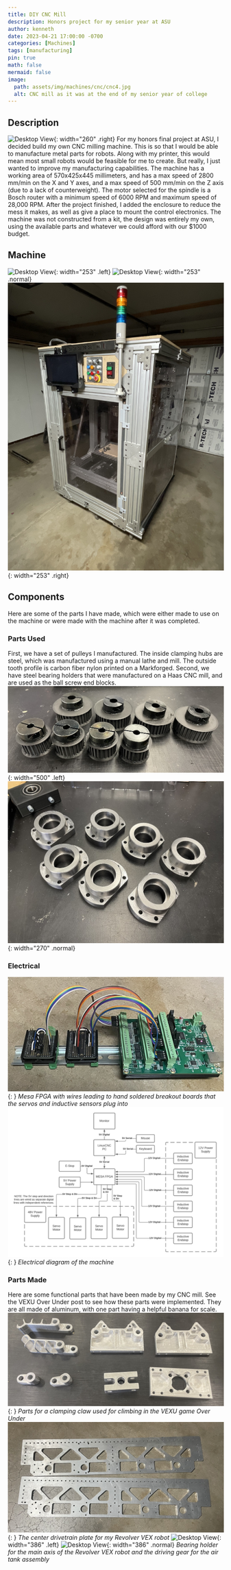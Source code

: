 ```yaml
---
title: DIY CNC Mill
description: Honors project for my senior year at ASU
author: kenneth
date: 2023-04-21 17:00:00 -0700
categories: [Machines]
tags: [manufacturing]
pin: true
math: false
mermaid: false
image:
  path: assets/img/machines/cnc/cnc4.jpg
  alt: CNC mill as it was at the end of my senior year of college
---
```



## Description
![Desktop View](assets/img/machines/cnc/gif.gif){: width="260" .right}
For my honors final project at ASU, I decided build my own CNC milling machine. This is so that I would be able to manufacture metal parts for robots. Along with my printer, this would mean most small robots would be feasible for me to create. But really, I just wanted to improve my manufacturing capabilities. The machine has a working area of 570x425x445 millimeters, and has a max speed of 2800 mm/min on the X and Y axes, and a max speed of 500 mm/min on the Z axis (due to a lack of counterweight). The motor selected for the spindle is a Bosch router with a minimum speed of 6000 RPM and maximum speed of 28,000 RPM. After the project finished, I added the enclosure to reduce the mess it makes, as well as give a place to mount the control electronics. The machine was not constructed from a kit, the design was entirely my own, using the available parts and whatever we could afford with our $1000 budget. 

## Machine
![Desktop View](assets/img/machines/cnc/cnc1.jpg){: width="253" .left}
![Desktop View](assets/img/machines/cnc/cnc2.jpg){: width="253" .normal}
![Desktop View](assets/img/machines/cnc/cnc3.jpg){: width="253" .right}

## Components
Here are some of the parts I have made, which were either made to use on the machine or were made with the machine after it was completed. 

### Parts Used
First, we have a set of pulleys I manufactured. The inside clamping hubs are steel, which was manufactured using a manual lathe and mill. The outside tooth profile is carbon fiber nylon printed on a Markforged. Second, we have steel bearing holders that were manufactured on a Haas CNC mill, and are used as the ball screw end blocks. 
![Desktop View](assets/img/machines/cnc/parts5.jpg){: width="500" .left}
![Desktop View](assets/img/machines/cnc/parts6.jpg){: width="270" .normal}

### Electrical
![Desktop View](assets/img/machines/cnc/pcb1.jpg){: }
_Mesa FPGA with wires leading to hand soldered breakout boards that the servos and inductive sensors plug into_
![Desktop View](assets/img/machines/cnc/pcb2.jpg){: }
_Electrical diagram of the machine_

### Parts Made
Here are some functional parts that have been made by my CNC mill. See the VEXU Over Under post to see how these parts were implemented. They are all made of aluminum, with one part having a helpful banana for scale. 
![Desktop View](assets/img/machines/cnc/parts1.jpg){: }
_Parts for a clamping claw used for climbing in the VEXU game Over Under_
![Desktop View](assets/img/machines/cnc/parts2.jpg){: }
_The center drivetrain plate for my Revolver VEX robot_
![Desktop View](assets/img/machines/cnc/parts3.jpg){: width="386" .left}
![Desktop View](assets/img/machines/cnc/parts4.jpg){: width="386" .normal}
_Bearing holder for the main axis of the Revolver VEX robot and the driving gear for the air tank assembly_


